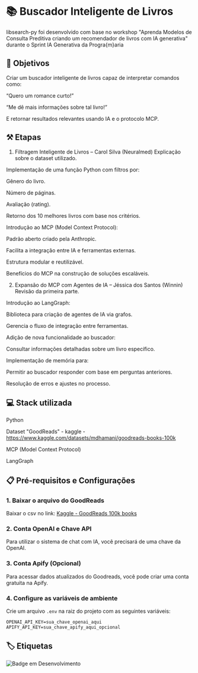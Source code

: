 
# 📚 Buscador Inteligente de Livros

libsearch-py foi desenvolvido com base no workshop "Aprenda Modelos de Consulta Preditiva criando um recomendador de livros com IA generativa" durante o Sprint IA Generativa da Progra{m}aria


## 🚀 Objetivos

Criar um buscador inteligente de livros capaz de interpretar comandos como:

“Quero um romance curto!”

“Me dê mais informações sobre tal livro!”

E retornar resultados relevantes usando IA e o protocolo MCP.

## ⚒️ Etapas

1. Filtragem Inteligente de Livros – Carol Silva (Neuralmed)
Explicação sobre o dataset utilizado.

Implementação de uma função Python com filtros por:

Gênero do livro.

Número de páginas.

Avaliação (rating).

Retorno dos 10 melhores livros com base nos critérios.

Introdução ao MCP (Model Context Protocol):

Padrão aberto criado pela Anthropic.

Facilita a integração entre IA e ferramentas externas.

Estrutura modular e reutilizável.

Benefícios do MCP na construção de soluções escaláveis.

2. Expansão do MCP com Agentes de IA – Jéssica dos Santos (Winnin)
Revisão da primeira parte.

Introdução ao LangGraph:

Biblioteca para criação de agentes de IA via grafos.

Gerencia o fluxo de integração entre ferramentas.

Adição de nova funcionalidade ao buscador:

Consultar informações detalhadas sobre um livro específico.

Implementação de memória para:

Permitir ao buscador responder com base em perguntas anteriores.

Resolução de erros e ajustes no processo.

## 💻 Stack utilizada

Python

Dataset "GoodReads" - kaggle - https://www.kaggle.com/datasets/mdhamani/goodreads-books-100k

MCP (Model Context Protocol)

LangGraph

## 📋 Pré-requisitos e Configurações

### 1. Baixar o arquivo do GoodReads
Baixar o csv no link: [Kaggle - GoodReads 100k books](https://www.kaggle.com/datasets/mdhamani/goodreads-books-100k/data)

### 2. Conta OpenAI e Chave API

Para utilizar o sistema de chat com IA, você precisará de uma chave da OpenAI.

### 3. Conta Apify (Opcional)

Para acessar dados atualizados do Goodreads, você pode criar uma conta gratuita na Apify.

### 4. Configure as variáveis de ambiente

Crie um arquivo `.env` na raiz do projeto com as seguintes variáveis:

```env
OPENAI_API_KEY=sua_chave_openai_aqui
APIFY_API_KEY=sua_chave_apify_aqui_opcional
```


## 🏷️ Etiquetas

![Badge em Desenvolvimento](http://img.shields.io/static/v1?label=STATUS&message=EM%20DESENVOLVIMENTO&color=GREEN&style=for-the-badge)

